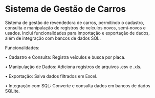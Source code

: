 # Sistema de Gestão de Carros

Sistema de gestão de revendedora de carros, permitindo o cadastro, consulta e manipulação de registros de veículos novos, semi-novos e usados. 
Inclui funcionalidades para importação e exportação de dados, além de integração com bancos de dados SQL.


Funcionalidades:

• Cadastro e Consulta: Registra veículos e busca por placa.

• Manipulação de Dados: Adiciona registros de arquivos .csv e .xls.

• Exportação: Salva dados filtrados em Excel.

• Integração com SQL: Converte e consulta dados em bancos de dados SQLite.
